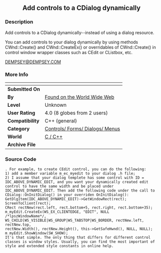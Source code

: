 ﻿<div align="center">

## Add controls to a CDialog dynamically


</div>

### Description

Add controls to a CDialog dynamically--instead of using a dialog resource.

You can add controls to your dialog dynamically by using methods CWnd::Create() and CWnd::CreateEx() or overridables of CWnd::Create() in control window wrapper classes such as CEdit or CListbox, etc.

DEMPSEY@DEMPSEY.COM
 
### More Info
 


<span>             |<span>
---                |---
**Submitted On**   |
**By**             |[Found on the World Wide Web](https://github.com/Planet-Source-Code/PSCIndex/blob/master/ByAuthor/found-on-the-world-wide-web.md)
**Level**          |Unknown
**User Rating**    |4.0 (8 globes from 2 users)
**Compatibility**  |C\+\+ \(general\)
**Category**       |[Controls/ Forms/ Dialogs/ Menus](https://github.com/Planet-Source-Code/PSCIndex/blob/master/ByCategory/controls-forms-dialogs-menus__3-3.md)
**World**          |[C / C\+\+](https://github.com/Planet-Source-Code/PSCIndex/blob/master/ByWorld/c-c.md)
**Archive File**   |[](https://github.com/Planet-Source-Code/found-on-the-world-wide-web-add-controls-to-a-cdialog-dynamically__3-92/archive/master.zip)





### Source Code

```
. For example, to create CEdit control, you can do the following:
1) add a member variable m_ec_myedit to your dialog .h file;
2) I assume that your dialog templete has some control with ID = IDC_ABOVE_DYNAMIC_EDIT, and you want your dynamically created edit control to have the same width and be placed under IDC_ABOVE_DYNAMIC_EDIT. Then add the following code under the call to CDialog::OnInitDialog() in your overriden OnInitDialog():
GetDlgItem(IDC_ABOVE_DYNAMIC_EDIT)->GetWindowRect(rect);
ScreenToClient(rect);
CRect rectNew(rect.left, rect.bottom+5, rect.right, rect.bottom+35);
m_myEdit.CreateEx(WS_EX_CLIENTEDGE, "EDIT", NULL
/*lpszWindowName*/,
WS_CHILD|WS_VISIBLE|WS_GROUP|WS_TABSTOP|WS_BORDER, rectNew.left, rectNew.top,
rectNew.Width(), rectNew.Height(), this->GetSafeHwnd(), NULL, NULL);
m_myEdit.ShowWindow(SW_SHOW);
It's that simple. The only thing that differs for different control classes is window styles. Usually, you can find the most important of style and extended style constants in online help.
```

